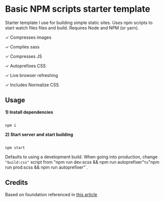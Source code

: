 # Basic NPM scripts starter template

Starter template I use for building simple static sites. Uses npm scripts to start watch files files and build. Requires Node and NPM (or yarn).

✓ Compresses images

✓ Compiles sass

✓ Compresses JS

✓ Autoprefixes CSS

✓ Live browser refreshing

✓ Includes Normalize CSS

## Usage

__1) Install dependencies__

```

npm i

```

__2) Start server and start building__

```

npm start

```

Defaults to using a development build. When going into production, change `"build:css"` script from "npm run dev:scss && npm run autoprefixer"` to `"npm run prod:scss && npm run autoprefixer"`.

## Credits

Based on foundation referenced in [this article](https://css-irl.info/a-modern-front-end-workflow-part-1/)